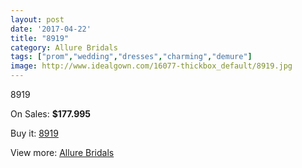 ```yaml
---
layout: post
date: '2017-04-22'
title: "8919"
category: Allure Bridals
tags: ["prom","wedding","dresses","charming","demure"]
image: http://www.idealgown.com/16077-thickbox_default/8919.jpg
---
```

8919

On Sales: **$177.995**
<a href="https://www.idealgown.com/en/allure-bridals/6416-8919.html"><amp-img layout="responsive" width="600" height="600" src="//www.idealgown.com/16077-thickbox_default/8919.jpg" alt="8919 0" /></a>
<a href="https://www.idealgown.com/en/allure-bridals/6416-8919.html"><amp-img layout="responsive" width="600" height="600" src="//www.idealgown.com/16078-thickbox_default/8919.jpg" alt="8919 1" /></a>

Buy it: [8919](https://www.idealgown.com/en/allure-bridals/6416-8919.html "8919")

View more: [Allure Bridals](https://www.idealgown.com/en/92-allure-bridals "Allure Bridals")